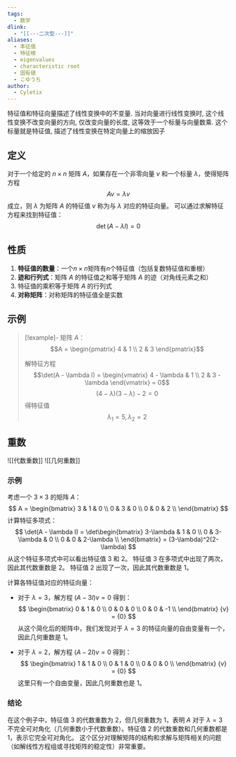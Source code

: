 ```yaml
---
tags:
  - 数学
dlink:
  - "[[---二次型---]]"
aliases:
  - 本征值
  - 特征根
  - eigenvalues
  - characteristic root
  - 固有値
  - こゆうち
author:
  - Cyletix
---
```

特征值和特征向量描述了线性变换中的不变量. 
当对向量进行线性变换时, 这个线性变换不改变向量的方向, 仅改变向量的长度, 这等效于一个标量与向量数乘. 这个标量就是特征值, 描述了线性变换在特定向量上的缩放因子
## 定义
对于一个给定的 $n \times n$ 矩阵 $A$，如果存在一个非零向量 ${v}$ 和一个标量 $\lambda$，使得矩阵方程
$$A {v} = \lambda {v}$$
成立，则 $\lambda$ 为矩阵 $A$ 的特征值 
${v}$ 称为与 $\lambda$ 对应的特征向量。
可以通过求解特征方程来找到特征值：
$$\det(A - \lambda I) = 0$$
## 性质
1. **特征值的数量**：一个$n \times n$矩阵有$n$个特征值（包括复数特征值和重根）
2. **迹和行列式**：矩阵 $A$ 的特征值之和等于矩阵 $A$ 的迹（对角线元素之和）
3. 特征值的乘积等于矩阵 $A$ 的行列式
4. **对称矩阵**：对称矩阵的特征值全是实数
## 示例
>[!example]-
> 矩阵 $A$：
> $$A = \begin{pmatrix} 4 & 1 \\ 2 & 3 \end{pmatrix}$$
> 
> 解特征方程
> $$\det(A - \lambda I) = \begin{vmatrix} 4 - \lambda & 1 \\ 2 & 3 - \lambda \end{vmatrix} = 0$$
> $$(4 - \lambda)(3 - \lambda) - 2 =0$$
> 得特征值
> $$\lambda_1 = 5, \lambda_2 = 2$$
## 重数

![[代数重数]]
![[几何重数]]
### 示例
考虑一个 $3 \times 3$ 的矩阵 $A$：
$$
A = \begin{bmatrix}
3 & 1 & 0 \\
0 & 3 & 0 \\
0 & 0 & 2 \\
\end{bmatrix}
$$
计算特征多项式：
$$
\det(A - \lambda I) = \det\begin{bmatrix}
3-\lambda & 1 & 0 \\
0 & 3-\lambda & 0 \\
0 & 0 & 2-\lambda \\
\end{bmatrix} = (3-\lambda)^2(2-\lambda)
$$
从这个特征多项式中可以看出特征值 $3$ 和 $2$。
特征值 $3$ 在多项式中出现了两次，因此其代数重数是 $2$。
特征值 $2$ 出现了一次，因此其代数重数是 $1$。

计算各特征值对应的特征向量：
- 对于 $\lambda = 3$，解方程 $(A - 3I){v} = {0}$ 得到：
$$
\begin{bmatrix}
0 & 1 & 0 \\
0 & 0 & 0 \\
0 & 0 & -1 \\
\end{bmatrix} {v} = {0}
$$
从这个简化后的矩阵中，我们发现对于 $\lambda = 3$ 的特征向量的自由变量有一个，因此几何重数是 $1$。

- 对于 $\lambda = 2$，解方程 $(A - 2I){v} = {0}$ 得到：
$$
\begin{bmatrix}
1 & 1 & 0 \\
0 & 1 & 0 \\
0 & 0 & 0 \\
\end{bmatrix} {v} = {0}
$$
这里只有一个自由变量，因此几何重数也是 $1$。
### 结论
在这个例子中，特征值 $3$ 的代数重数为 $2$，但几何重数为 $1$，表明 $A$ 对于 $\lambda = 3$ 不完全可对角化（几何重数小于代数重数）。特征值 $2$ 的代数重数和几何重数都是 $1$，表示它完全可对角化。
这个区分对理解矩阵的结构和求解与矩阵相关的问题（如解线性方程组或寻找矩阵的稳定性）非常重要。